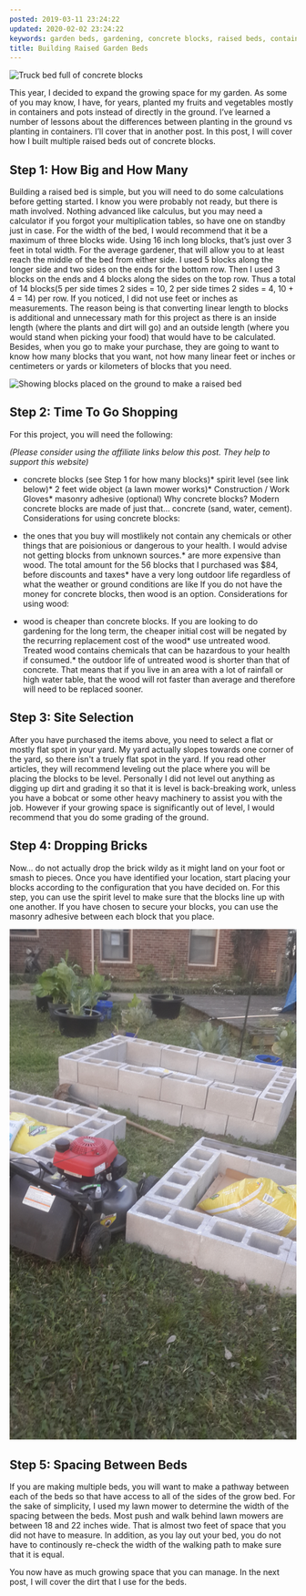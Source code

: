 ```yaml
---
posted: 2019-03-11 23:24:22
updated: 2020-02-02 23:24:22
keywords: garden beds, gardening, concrete blocks, raised beds, container gardening
title: Building Raised Garden Beds
---
```


![Truck bed full of concrete blocks](/images/2019.03.11-20190309_155432.jpg)

This year, I decided to expand the growing space for my garden. As some of you may know, I have, 
for years, planted my fruits and vegetables mostly in containers and pots instead of directly in the ground.
I’ve learned a number of lessons about the differences between planting in the ground vs planting 
in containers. I’ll cover that in another post.
In this post, I will cover how I built multiple raised beds out of concrete blocks.

## Step 1: How Big and How Many

Building a raised bed is simple, but you will need to do some calculations before getting started. I know you were probably not ready, but there is math involved. Nothing advanced like calculus, but you may need a calculator if you forgot your multiplication tables, so have one on standby just in case.
For the width of the bed, I would recommend that it be a maximum of three blocks wide. Using 16 inch long blocks, that’s just over 3 feet in total width. For the average gardener, that will allow you to at least reach the middle of the bed from either side.
I used 5 blocks along the longer side and two sides on the ends for the bottom row. Then I used 3 blocks on the ends and 4 blocks along the sides on the top row. Thus a total of 14 blocks(5 per side times 2 sides = 10, 2 per side times 2 sides = 4, 10 + 4 = 14) per row.
If you noticed, I did not use feet or inches as measurements. The reason being is that converting linear length to blocks is additional and unnecessary math for this project as there is an inside length (where the plants and dirt will go) and an outside length (where you would stand when picking your food) that would have to be calculated. Besides, when you go to make your purchase, they are going to want to know how many blocks that you want, not how many linear feet or inches or centimeters or yards or kilometers of blocks that you need.

![Showing blocks placed on the ground to make a raised bed](/images/2019.03.11-20190309_152423.jpg)

## Step 2: Time To Go Shopping

For this project, you will need the following:

*(Please consider using the affiliate links below this post. They help to support this website)*

* concrete blocks (see Step 1 for how many blocks)* spirit level (see link below)* 2 feet wide object (a lawn mower works)* Construction / Work Gloves* masonry adhesive (optional)
 Why concrete blocks? Modern concrete blocks are made of just that... concrete (sand, water, cement). Considerations for using concrete blocks:

* the ones that you buy will mostlikely not contain any chemicals or other things that are poisionious or dangerous to your health. I would advise not getting blocks from unknown sources.* are more expensive than wood. The total amount for the 56 blocks that I purchased was $84, before discounts and taxes* have a very long outdoor life regardless of what the weather or ground conditions are like
 If you do not have the money for concrete blocks, then wood is an option. Considerations for using wood:

* wood is cheaper than concrete blocks. If you are looking to do gardening for the long term, the cheaper initial cost will be negated by the recurring replacement cost of the wood* use untreated wood. Treated wood contains chemicals that can be hazardous to your health if consumed.* the outdoor life of untreated wood is shorter than that of concrete. That means that if you live in an area with a lot of rainfall or high water table, that the wood will rot faster than average and therefore will need to be replaced sooner.

## Step 3: Site Selection

After you have purchased the items above, you need to select a flat or mostly flat spot in your yard. My yard actually slopes towards one corner of the yard, so there isn't a truely flat spot in the yard. If you read other articles, they will recommend leveling out the place where you will be placing the blocks to be level. Personally I did not level out anything as digging up dirt and grading it so that it is level is back-breaking work, unless you have a bobcat or some other heavy machinery to assist you with the job. However if your growing space is significantly out of level, I would recommend that you do some grading of the ground.

## Step 4: Dropping Bricks

Now... do not actually drop the brick wildy as it might land on your foot or smash to pieces.
Once you have identified your location, start placing your blocks according to the configuration that you have decided on. For this step, you can use the spirit level to make sure that the blocks line up with one another. If you have chosen to secure your blocks, you can use the masonry adhesive between each block that you place.

![Spacing the beds with a lawn mower](/images/2019.03.11-20190309_173839.jpg)

## Step 5: Spacing Between Beds

If you are making multiple beds, you will want to make a pathway between each of the beds so that have access to all of the sides of the grow bed.
For the sake of simplicity, I used my lawn mower to determine the width of the spacing between the beds. Most push and walk behind lawn mowers are between 18 and 22 inches wide. That is almost two feet of space that you did not have to measure. In addition, as you lay out your bed, you do not have to continously re-check the width of the walking path to make sure that it is equal.

You now have as much growing space that you can manage. In the next post, I will cover the dirt that I use for the beds.
